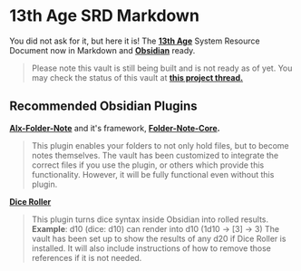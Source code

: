 # 13th Age SRD Markdown

You did not ask for it, but here it is! The [**13th Age**](https://pelgranepress.com/13th-age/) System Resource Document now in Markdown and [**Obsidian**](https://obsidian.md) ready.


> Please note this vault is still being built and is not ready as of yet. You may check the status of this vault at [**this project thread.**](https://github.com/ObsidianTTRPGProject/ObsidianTTRPGShare/issues/11)


## Recommended Obsidian Plugins

**[Alx-Folder-Note](https://github.com/aidenlx/alx-folder-note)** and it's framework, **[Folder-Note-Core](https://github.com/aidenlx/folder-note-core).** 

> This plugin enables your folders to not only hold files, but to become notes themselves. The vault has been customized to integrate the correct files if you use the plugin, or others which provide this functionality. However, it will be fully functional even without this plugin.
> 

**[Dice Roller](https://github.com/valentine195/obsidian-dice-roller)**
> This plugin turns dice syntax inside Obsidian into rolled results. 
> **Example**: d10 (dice: d10) can render into d10 (1d10 -> [3] -> 3)
> The vault has been set up to show the results of any d20 if Dice Roller is installed. It will also include instructions of how to remove those references if it is not needed. 